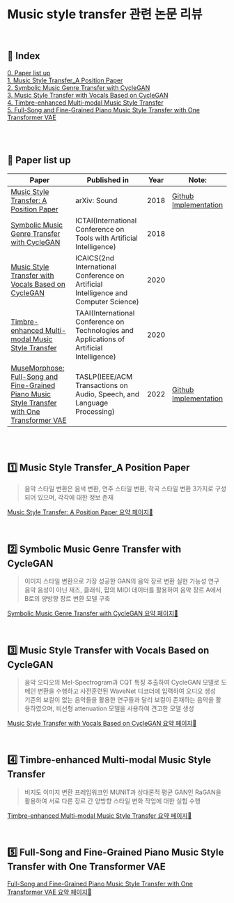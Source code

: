 # Music style transfer 관련 논문 리뷰  
<br/>

## 📌 Index
[0. Paper list up](#📃-Paper-list-up)  
[1. Music Style Transfer_A Position Paper](#1️⃣-Music-Style-Transfer_A-Position-Paper)  
[2. Symbolic Music Genre Transfer with CycleGAN](#2️⃣-Symbolic-Music-Genre-Transfer-with-CycleGAN)  
[3. Music Style Transfer with Vocals Based on CycleGAN](#3️⃣-Music-Style-Transfer-with-Vocals-Based-on-CycleGAN)  
[4. Timbre-enhanced Multi-modal Music Style Transfer](#4️⃣-Timbre-enhanced-Multi-modal-Music-Style-Transfer)  
[5. Full-Song and Fine-Grained Piano Music Style Transfer with One Transformer VAE](#5️⃣-Full-Song-and-Fine-Grained-Piano-Music-Style-Transfer-with-One-Transformer-VAE)  
  
<br/><br/>
  
  
## 📃 Paper list up
|Paper|Published in|Year|Note:|
|------|---|:--:|---|
|[Music Style Transfer: A Position Paper](https://arxiv.org/pdf/1803.06841.pdf)|arXiv: Sound|2018|[Github Implementation](https://github.com/ChienYuLu/Play-As-You-Like-Timbre-Enhanced-Multi-modal-Music-Style-Transfer)|
|[Symbolic Music Genre Transfer with CycleGAN](https://arxiv.org/pdf/1809.07575.pdf)|ICTAI(International Conference on Tools with Artificial Intelligence)|2018||
|[Music Style Transfer with Vocals Based on CycleGAN](https://iopscience.iop.org/article/10.1088/1742-6596/1631/1/012039)|ICAICS(2nd International Conference on Artificial Intelligence and Computer Science)|2020||
|[Timbre-enhanced Multi-modal Music Style Transfer](https://arxiv.org/pdf/1811.12214.pdf)|TAAI(International Conference on Technologies and Applications of Artificial Intelligence)|2020||
|[MuseMorphose: Full-Song and Fine-Grained Piano Music Style Transfer with One Transformer VAE](https://arxiv.org/pdf/2105.04090)|TASLP(IEEE/ACM Transactions on Audio, Speech, and Language Processing)|2022|[Github Implementation](https://github.com/YatingMusic/MuseMorphose)|

<br/><br/>
  
  
## 1️⃣ Music Style Transfer_A Position Paper
> 음악 스타일 변환은 음색 변환, 연주 스타일 변환, 작곡 스타일 변환 3가지로 구성되어 있으며, 각각에 대한 정보 존재  

[Music Style Transfer: A Position Paper 요약 페이지🔎](https://github.com/Hyeji-Jo/Papers-related-to-the-Music-Style-Transfer/blob/d57a25cfe7b6e00b6e90725ed08f14ccb54fe108/Music%20Style%20Transfer%3A%20A%20Position%20Paper_Summary.md)
  
<br/>

## 2️⃣ Symbolic Music Genre Transfer with CycleGAN
> 이미지 스타일 변환으로 가장 성공한 GAN의 음악 장르 변환 실현 가능성 연구  
> 음악 음성이 아닌 재즈, 클래식, 팝의 MIDI 데이터를 활용하여 음악 장르 A에서 B로의 양방향 장르 변환 모델 구축

[Symbolic Music Genre Transfer with CycleGAN 요약 페이지🔎](https://github.com/Hyeji-Jo/Papers-related-to-the-Music-Style-Transfer/blob/d57a25cfe7b6e00b6e90725ed08f14ccb54fe108/Symbolic%20Music%20Genre%20Transfer%20with%20CycleGAN_Summary.md)  

<br/>

## 3️⃣ Music Style Transfer with Vocals Based on CycleGAN
> 음악 오디오의 Mel-Spectrogram과 CQT 특징 추출하여 CycleGAN 모델로 도메인 변환을 수행하고 사전훈련된 WaveNet 디코더에 입력하여 오디오 생성  
> 기존의 보컬이 없는 음악들을 활용한 연구들과 달리 보컬이 존재하는 음악을 활용하였으며, 비선형 attenuation 모델을 사용하여 견고한 모델 생성  

[Music Style Transfer with Vocals Based on CycleGAN 요약 페이지🔎](https://github.com/Hyeji-Jo/Papers-related-to-the-Music-Style-Transfer/blob/f731efab8428b3ad09808a4a92f457e66b8b471d/Music%20Style%20Transfer%20with%20Vocals%20Based%20on%20CycleGAN_Summary.md)   

<br/>
  
## 4️⃣ Timbre-enhanced Multi-modal Music Style Transfer
> 비지도 이미지 변환 프레임워크인 MUNIT과 상대론적 평균 GAN인 RaGAN을 활용하여 서로 다른 장르 간 양방향 스타일 변화 작업에 대한 실험 수행  

[Timbre-enhanced Multi-modal Music Style Transfer 요약 페이지🔎](https://github.com/Hyeji-Jo/Papers-related-to-the-Music-Style-Transfer/blob/d57a25cfe7b6e00b6e90725ed08f14ccb54fe108/Play%20as%20You%20Like%3A%20Timbre-Enhanced%20Multi-Modal%20Music%20Style%20Transfer_%20Summary.md)  

<br/>
  
## 5️⃣ Full-Song and Fine-Grained Piano Music Style Transfer with One Transformer VAE  
> 

[Full-Song and Fine-Grained Piano Music Style Transfer with One Transformer VAE 요약 페이지🔎]()  

<br/>
